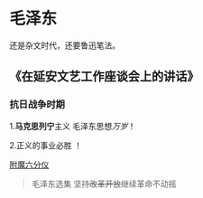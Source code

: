 # 毛泽东
还是杂文时代，还要鲁迅笔法。
## 《在延安文艺工作座谈会上的讲话》
### 抗日战争时期
1.**马克思列宁**主义 毛泽东思想*万岁*！ 

2.正义的事业必胜 ！

[附魔六分仪](http://tieba.baidu.com/home/main?un=%E9%99%84%E9%AD%94%E5%85%AD%E5%88%86%E4%BB%AA&ie=utf-8&fr=frs&red_tag=w0703320605)
>毛泽东选集
坚持~~改革开放~~继续革命不动摇
